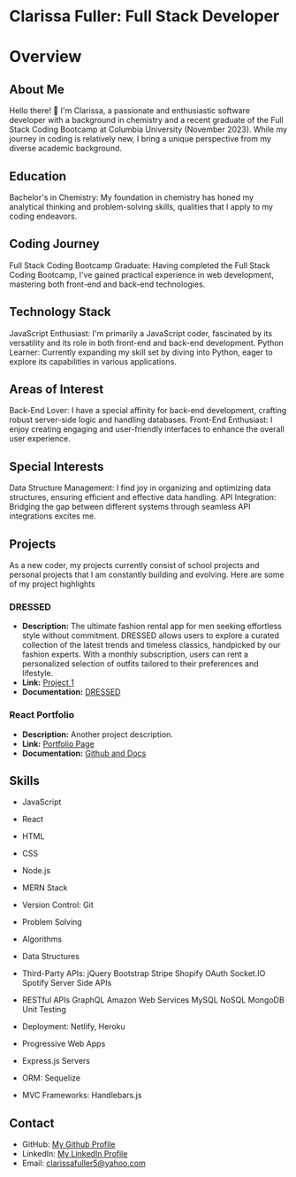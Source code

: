 # Clarissa Fuller: Full Stack Developer

# Overview

## About Me
Hello there! 👋 I'm Clarissa, a passionate and enthusiastic software developer with a background in chemistry and a recent graduate of the Full Stack Coding Bootcamp at Columbia University (November 2023). While my journey in coding is relatively new, I bring a unique perspective from my diverse academic background.

## Education
Bachelor's in Chemistry: My foundation in chemistry has honed my analytical thinking and problem-solving skills, qualities that I apply to my coding endeavors.
## Coding Journey
Full Stack Coding Bootcamp Graduate: Having completed the Full Stack Coding Bootcamp, I've gained practical experience in web development, mastering both front-end and back-end technologies.
## Technology Stack
JavaScript Enthusiast: I'm primarily a JavaScript coder, fascinated by its versatility and its role in both front-end and back-end development.
Python Learner: Currently expanding my skill set by diving into Python, eager to explore its capabilities in various applications.
## Areas of Interest
Back-End Lover: I have a special affinity for back-end development, crafting robust server-side logic and handling databases.
Front-End Enthusiast: I enjoy creating engaging and user-friendly interfaces to enhance the overall user experience.
## Special Interests
Data Structure Management: I find joy in organizing and optimizing data structures, ensuring efficient and effective data handling.
API Integration: Bridging the gap between different systems through seamless API integrations excites me.

## Projects

As a new coder, my projects currently consist of school projects and personal projects that I am constantly building and evolving. Here are some of my project highlights 

### DRESSED

- **Description:** The ultimate fashion rental app for men seeking effortless style without commitment. DRESSED allows users to explore a curated collection of the latest trends and timeless classics, handpicked by our fashion experts. With a monthly subscription, users can rent a personalized selection of outfits tailored to their preferences and lifestyle.
- **Link:** [Project 1](link-to-project-1)
- **Documentation:** [DRESSED](https://github.com/clarissafuller/dressed)

### React Portfolio

- **Description:** Another project description.
- **Link:** [Portfolio Page](https://clarissafuller.com/)
- **Documentation:** [Github and Docs](https://github.com/clarissafuller/react-portfolio)

## Skills

- JavaScript
- React
- HTML
- CSS
- Node.js
- MERN Stack
- Version Control: Git

- Problem Solving
- Algorithms
- Data Structures

- Third-Party APIs:
    jQuery
    Bootstrap
    Stripe
    Shopify
    OAuth
    Socket.IO
    Spotify
    Server Side APIs

- RESTful APIs
    GraphQL
    Amazon Web Services
    MySQL
    NoSQL
    MongoDB
    Unit Testing

- Deployment: Netlify, Heroku
- Progressive Web Apps
- Express.js Servers
- ORM: Sequelize
- MVC Frameworks: Handlebars.js

## Contact

- GitHub: [My Github Profile](https://github.com/clarissafuller)
- LinkedIn: [My LinkedIn Profile](https://www.linkedin.com/in/clarissa-fuller-360096109/)
- Email: clarissafuller5@yahoo.com
